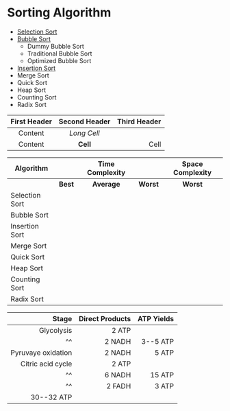# Sorting Algorithm

- [Selection Sort](https://github.com/debajyotikarmaker/python_sorting_console_app/tree/master/selection_sort)
- [Bubble Sort](https://github.com/debajyotikarmaker/python_sorting_console_app/tree/master/bubble_sort)
  - Dummy Bubble Sort
  - Traditional Bubble Sort
  - Optimized Bubble Sort
- [Insertion Sort](https://github.com/debajyotikarmaker/python_sorting_console_app/tree/master/insertion_sort)
- Merge Sort
- Quick Sort
- Heap Sort
- Counting Sort
- Radix Sort

| First Header | Second Header | Third Header |
| :----------: | :-----------: | -----------: |
|   Content    |  _Long Cell_  |              |
|   Content    |   **Cell**    |         Cell |

| Algorithm      |          | Time Complexity |           | Space Complexity |
| -------------- | :------: | :-------------: | :-------: | :--------------: |
|                | **Best** |   **Average**   | **Worst** |    **Worst**     |
| Selection Sort |          |                 |           |                  |
| Bubble Sort    |          |                 |           |                  |
| Insertion Sort |          |                 |           |                  |
| Merge Sort     |          |                 |           |                  |
| Quick Sort     |          |                 |           |                  |
| Heap Sort      |          |                 |           |                  |
| Counting Sort  |          |                 |           |                  |
| Radix Sort     |          |                 |           |                  |

|              Stage | Direct Products | ATP Yields |
| -----------------: | --------------: | ---------: |
|         Glycolysis |           2 ATP |            |
|                 ^^ |          2 NADH |   3--5 ATP |
| Pyruvaye oxidation |          2 NADH |      5 ATP |
|  Citric acid cycle |           2 ATP |            |
|                 ^^ |          6 NADH |     15 ATP |
|                 ^^ |          2 FADH |      3 ATP |
|         30--32 ATP |                 |            |
